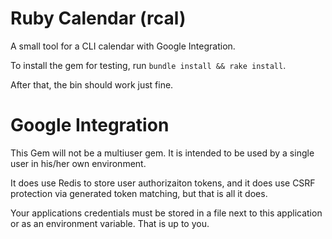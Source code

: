 # Ruby Calendar (rcal)

A small tool for a CLI calendar with Google Integration.

To install the gem for testing, run `bundle install && rake install`.

After that, the bin should work just fine.

# Google Integration

This Gem will not be a multiuser gem. It is intended to be used by a single user in his/her own environment.

It does use Redis to store user authorizaiton tokens, and it does use CSRF protection via generated token matching, but that is all it does.

Your applications credentials must be stored in a file next to this application or as an environment variable. That is up to you. 
